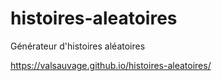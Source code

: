 # histoires-aleatoires
 Générateur d'histoires aléatoires

https://valsauvage.github.io/histoires-aleatoires/
